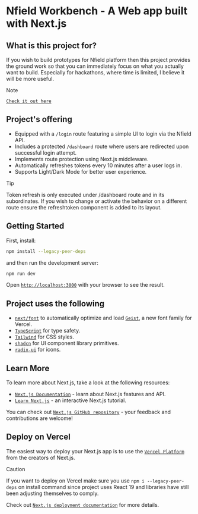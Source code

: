 # Nfield Workbench - A Web app built with Next.js

## What is this project for?

If you wish to build prototypes for Nfield platform then this project provides the ground work so that you can immediately focus on what you actually want to build. Especially for hackathons, where time is limited, I believe it will be more useful.

> [!NOTE]
> [`Check it out here`](https://workbench-nine.vercel.app/)

## Project's offering

- Equipped with a `/login` route featuring a simple UI to login via the Nfield API.
- Includes a protected `/dashboard` route where users are redirected upon successful login attempt.
- Implements route protection using Next.js middleware.
- Automatically refreshes tokens every 10 minutes after a user logs in.
- Supports Light/Dark Mode for better user experience.

> [!TIP]
> Token refresh is only executed under /dashboard route and in its subordinates. If you wish to change or activate the behavior on a different route ensure the refreshtoken component is added to its layout.

## Getting Started

First, install:

```bash
npm install --legacy-peer-deps
```

and then run the development server:

```bash
npm run dev
```

Open [`http://localhost:3000`](http://localhost:3000) with your browser to see the result.

## Project uses the following

- [`next/font`](https://nextjs.org/docs/app/building-your-application/optimizing/fonts) to automatically optimize and load [`Geist`](https://vercel.com/font), a new font family for Vercel.
- [`TypeScript`](https://www.typescriptlang.org/) for type safety.
- [`Tailwind`](https://tailwindcss.com/) for CSS styles.
- [`shadcn`](https://ui.shadcn.com/) for UI component library primitives.
- [`radix-ui`](https://www.radix-ui.com/icons) for icons.

## Learn More

To learn more about Next.js, take a look at the following resources:

- [`Next.js Documentation`](https://nextjs.org/docs) - learn about Next.js features and API.
- [`Learn Next.js`](https://nextjs.org/learn) - an interactive Next.js tutorial.

You can check out [`Next.js GitHub repository`](https://github.com/vercel/next.js) - your feedback and contributions are welcome!

## Deploy on Vercel

The easiest way to deploy your Next.js app is to use the [`Vercel Platform`](https://vercel.com/new?utm_medium=default-template&filter=next.js&utm_source=create-next-app&utm_campaign=create-next-app-readme) from the creators of Next.js.

> [!CAUTION]
> If you want to deploy on Vercel make sure you use `npm i --legacy-peer-deps` on install command since project uses React 19 and libraries have still been adjusting themselves to comply.

Check out [`Next.js deployment documentation`](https://nextjs.org/docs/app/building-your-application/deploying) for more details.
